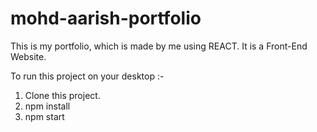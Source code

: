 # mohd-aarish-portfolio
This is my portfolio, which is made by me using REACT. It is a Front-End Website.

To run this project on your desktop :-
1. Clone this project.
2. npm install
3. npm start
